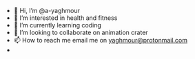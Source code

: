 - 👋 Hi, I’m @a-yaghmour
- 👀 I’m interested in health and fitness 
- 🌱 I’m currently learning coding 
- 💞️ I’m looking to collaborate on animation crater
- 📫 How to reach me email me on yaghmour@protonmail.com
-

<!---
a-yaghmour/a-yaghmour is a ✨ special ✨ repository because its `README.md` (this file) appears on your GitHub profile.
You can click the Preview link to take a look at your changes.
--->
